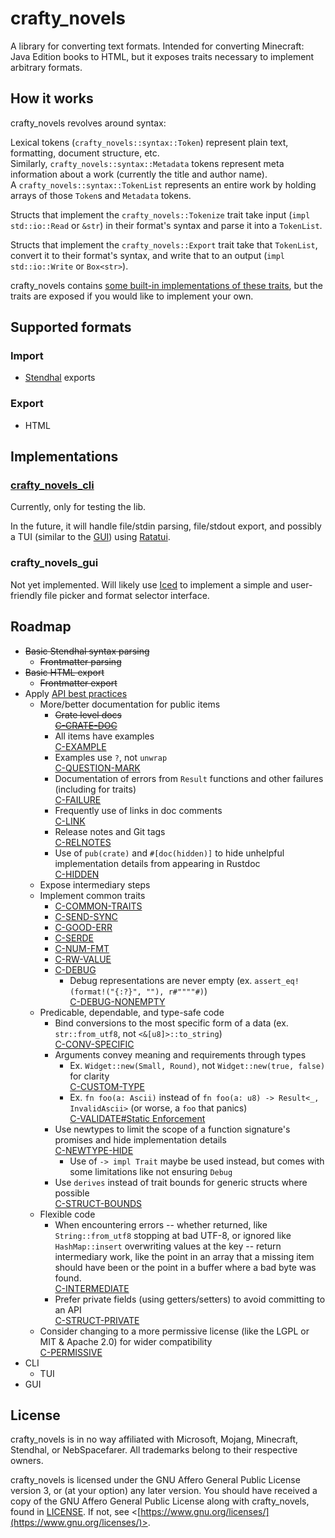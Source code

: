 # crafty_novels

A library for converting text formats.
Intended for converting Minecraft: Java Edition books to HTML,
but it exposes traits necessary to implement arbitrary formats.

## How it works

crafty_novels revolves around syntax:

Lexical tokens (`crafty_novels::syntax::Token`) represent
plain text, formatting, document structure, etc.\
Similarly, `crafty_novels::syntax::Metadata` tokens represent meta information about a work
(currently the title and author name).\
A `crafty_novels::syntax::TokenList` represents an entire work
by holding arrays of those `Token`s and `Metadata` tokens.

Structs that implement the `crafty_novels::Tokenize` trait
take input (`impl std::io::Read` or `&str`) in their format's syntax
and parse it into a `TokenList`.

Structs that implement the `crafty_novels::Export` trait
take that `TokenList`, convert it to their format's syntax,
and write that to an output (`impl std::io::Write` or `Box<str>`).

crafty_novels contains [some built-in implementations of these traits](#supported-formats),
but the traits are exposed if you would like to implement your own.

## Supported formats

### Import

- [Stendhal](https://modrinth.com/mod/stendhal) exports

### Export

- HTML

## Implementations

### [crafty_novels_cli](./crafty_novels_cli)

Currently, only for testing the lib.

In the future, it will handle file/stdin parsing, file/stdout export, and possibly a TUI (similar to the [GUI](#GUI)) using [Ratatui](https://ratatui.rs/).

### crafty_novels_gui

Not yet implemented.
Will likely use [Iced](https://iced.rs/) to implement a simple and user-friendly file picker and format selector interface.

## Roadmap

- ~~Basic Stendhal syntax parsing~~
  - ~~Frontmatter parsing~~
- ~~Basic HTML export~~
  - ~~Frontmatter export~~
- Apply [API best practices](https://rust-lang.github.io/api-guidelines/checklist.html)
  - More/better documentation for public items
    - ~~Crate level docs\
      [C-CRATE-DOC](https://rust-lang.github.io/api-guidelines/documentation.html#crate-level-docs-are-thorough-and-include-examples-c-crate-doc)~~
    - All items have examples\
      [C-EXAMPLE](https://rust-lang.github.io/api-guidelines/documentation.html#all-items-have-a-rustdoc-example-c-example)
    - Examples use `?`, not `unwrap`\
      [C-QUESTION-MARK](https://rust-lang.github.io/api-guidelines/documentation.html#examples-use--not-try-not-unwrap-c-question-mark)
    - Documentation of errors from `Result` functions
      and other failures (including for traits)\
      [C-FAILURE](https://rust-lang.github.io/api-guidelines/documentation.html#function-docs-include-error-panic-and-safety-considerations-c-failure)
    - Frequently use of links in doc comments\
      [C-LINK](https://rust-lang.github.io/api-guidelines/documentation.html#prose-contains-hyperlinks-to-relevant-things-c-link)
    - Release notes and Git tags\
      [C-RELNOTES](https://rust-lang.github.io/api-guidelines/documentation.html#release-notes-document-all-significant-changes-c-relnotes)
    - Use of `pub(crate)` and `#[doc(hidden)]` to hide unhelpful implementation details from appearing in Rustdoc\
      [C-HIDDEN](https://rust-lang.github.io/api-guidelines/documentation.html#rustdoc-does-not-show-unhelpful-implementation-details-c-hidden)
  - Expose intermediary steps
  - Implement common traits
    - [C-COMMON-TRAITS](https://rust-lang.github.io/api-guidelines/interoperability.html#types-eagerly-implement-common-traits-c-common-traits)
    - [C-SEND-SYNC](https://rust-lang.github.io/api-guidelines/interoperability.html#types-are-send-and-sync-where-possible-c-send-sync)
    - [C-GOOD-ERR](https://rust-lang.github.io/api-guidelines/interoperability.html#error-types-are-meaningful-and-well-behaved-c-good-err)
    - [C-SERDE](https://rust-lang.github.io/api-guidelines/interoperability.html#data-structures-implement-serdes-serialize-deserialize-c-serde)
    - [C-NUM-FMT](https://rust-lang.github.io/api-guidelines/interoperability.html#binary-number-types-provide-hex-octal-binary-formatting-c-num-fmt)
    - [C-RW-VALUE](https://rust-lang.github.io/api-guidelines/interoperability.html#generic-readerwriter-functions-take-r-read-and-w-write-by-value-c-rw-value)
    - [C-DEBUG](https://rust-lang.github.io/api-guidelines/debuggability.html#all-public-types-implement-debug-c-debug)
      - Debug representations are never empty
        (ex. `assert_eq!(format!("{:?}", ""), r#""""#)`)\
        [C-DEBUG-NONEMPTY](https://rust-lang.github.io/api-guidelines/debuggability.html#debug-representation-is-never-empty-c-debug-nonempty)
  - Predicable, dependable, and type-safe code
    - Bind conversions to the most specific form of a data
      (ex. `str::from_utf8`, not `<&[u8]>::to_string`)\
      [C-CONV-SPECIFIC](https://rust-lang.github.io/api-guidelines/predictability.html#conversions-live-on-the-most-specific-type-involved-c-conv-specific)
    - Arguments convey meaning and requirements through types
      - Ex. `Widget::new(Small, Round)`, not `Widget::new(true, false)` for clarity\
        [C-CUSTOM-TYPE](https://rust-lang.github.io/api-guidelines/type-safety.html)
      - Ex. `fn foo(a: Ascii)` instead of `fn foo(a: u8) -> Result<_, InvalidAscii>` (or worse, a `foo` that panics)\
        [C-VALIDATE#Static Enforcement](https://rust-lang.github.io/api-guidelines/dependability.html#static-enforcement)
    - Use newtypes to limit the scope of a function signature's promises and hide implementation details\
      [C-NEWTYPE-HIDE](https://rust-lang.github.io/api-guidelines/future-proofing.html#newtypes-encapsulate-implementation-details-c-newtype-hide)
      - Use of `-> impl Trait` maybe be used instead, but comes with some limitations like not ensuring `Debug`
    - Use `derives` instead of trait bounds for generic structs where possible\
      [C-STRUCT-BOUNDS](https://rust-lang.github.io/api-guidelines/future-proofing.html#newtypes-encapsulate-implementation-details-c-newtype-hide)
  - Flexible code
    - When encountering errors
      -- whether returned, like `String::from_utf8` stopping at bad UTF-8,
      or ignored like `HashMap::insert` overwriting values at the key --
      return intermediary work,
      like the point in an array that a missing item should have been
      or the point in a buffer where a bad byte was found.\
      [C-INTERMEDIATE](https://rust-lang.github.io/api-guidelines/flexibility.html#functions-expose-intermediate-results-to-avoid-duplicate-work-c-intermediate)
    - Prefer private fields (using getters/setters) to avoid committing to an API\
      [C-STRUCT-PRIVATE](https://rust-lang.github.io/api-guidelines/future-proofing.html#sealed-traits-protect-against-downstream-implementations-c-sealed)
  - Consider changing to a more permissive license
    (like the LGPL or MIT & Apache 2.0)
    for wider compatibility\
    [C-PERMISSIVE](https://rust-lang.github.io/api-guidelines/necessities.html#crate-and-its-dependencies-have-a-permissive-license-c-permissive)
- CLI
  - TUI
- GUI

## License

crafty_novels is in no way affiliated with Microsoft, Mojang, Minecraft, Stendhal, or NebSpacefarer.
All trademarks belong to their respective owners.

crafty_novels is licensed under the GNU Affero General Public License version 3, or (at your option) any later version.
You should have received a copy of the GNU Affero General Public License along with crafty_novels, found in [LICENSE](./LICENSE).
If not, see \<[https://www.gnu.org/licenses/](https://www.gnu.org/licenses/)>.
